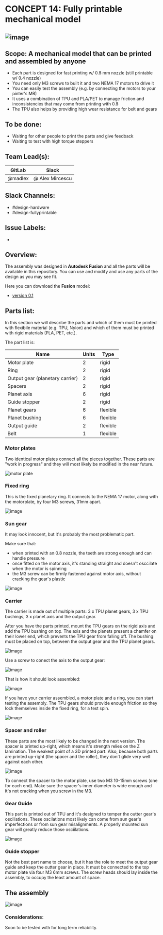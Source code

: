 # CONCEPT 14: Fully printable mechanical model
![image](images/overview.png)
---
## Scope: A mechanical model that can be printed and assembled by anyone

- Each part is designed for fast printing w/ 0.8 mm nozzle (still printable w/ 0.4 nozzle)
- You need only M3 screws to built it and two NEMA 17 motors to drive it
- You can easily test the assembly (e.g. by connecting the motors to your pinter's MB)
- It uses a combination of TPU and PLA/PET to manage friction and inconsistencies that may come from printing with 0.8
- The TPU also helps by providing high wear resistance for belt and gears

## To be done:
- Waiting for other people to print the parts and give feedback
- Waiting to test with high torque steppers

## Team Lead(s):
|GitLab|Slack|
|---|---|
| @madlex | @ Alex Mircescu |

## Slack Channels:  
- #design-hardware
- #design-fullyprintable

## Issue Labels:
-

## Overview:

The assembly was designed in **Autodesk Fusion** and all the parts will be available in this repository.
You can use and modify and use any parts of the design as you may see fit. 

Here you can download the **Fusion** model:
* [version 0.1](cad/Fusion_Assembly_V0_1.f3z)

## Parts list:

In this section we will describe the parts and which of them must be printed with flexibile material (e.g. TPU, Nylon) and which of them must be printed with rigid materials (PLA, PET, etc.).

The part list is:

| Name | Units | Type |
|---|---|---|
| Motor plate | 2 | rigid | 
| Ring | 2 | rigid |
| Output gear (planetary carrier) | 2 | rigid |
| Spacers | 2 | rigid |
| Planet axis | 6 | rigid |
| Guide stopper | 2 | rigid |
| Planet gears | 6 | flexible |
| Planet bushing | 6 | flexible |
| Output guide | 2 | flexible |
| Belt | 1 | flexible |


### Motor plates

Two identical motor plates connect all the pieces together. These parts are "work in progress" and they will most likely be modified in the near future.

![motor plate](images/motor_plate.jpg)

### Fixed ring

This is the fixed planetary ring. It connects to the NEMA 17 motor, along with the motorplate, by four M3 screws, 31mm apart.

![image](images/ring.jpg)

### Sun gear

It may look innocent, but it's probably the most problematic part. 

Make sure that:
* when printed with an 0.8 nozzle, the teeth are strong enough and can handle pressure
* once fitted on the motor axis, it's standing straight and doesn't osccilate when the motor is spinning
* the M3 screw can be firmly fastened against motor axis, without cracking the gear's plastic

![image](images/sun.jpg)

### Carrier

The carrier is made out of multiple parts: 3 x TPU planet gears, 3 x TPU bushings, 3 x planet axis and the output gear. 

After you have the parts printed, mount the TPU gears on the rigid axis and add the TPU bushing on top. The axis and the planets present a chamfer on their lower end, which prevents the TPU gear from falling off. The bushing must be placed on top, between the output gear and the TPU planet gears. 

![image](images/tpu_gears.jpg)

Use a screw to conect the axis to the output gear:

![image](images/axis.jpg)

That is how it should look assembled:

![image](images/carrier.jpg)

If you have your carrier assembled, a motor plate and a ring, you can start testing the assembly. The TPU gears should provide enough friction so they lock themselves inside the fixed ring, for a test spin.

![image](images/partially_assembled.jpg)

### Spacer and roller

These parts are the most likely to be changed in the next version. The spacer is printed up-right, which means it's strength relies on the Z lamination. The weakest point of a 3D printed part. Also, because both parts are printed up-right (the spacer and the roller), they don't glide very well against each other.

![image](images/spacer.jpg)

To connect the spacer to the motor plate, use two M3 10-15mm screws (one for each end). Make sure the spacer's inner diameter is wide enough and it's not cracking when you screw in the M3.

### Gear Guide

This part is printed out of TPU and it's designed to temper the outter gear's oscillations. These oscilations most likely can come from sun gear's imperfections or from sun gear misalignments. A properly mounted sun gear will greatly reduce those osciilations. 

![image](images/guide.jpg)

### Guide stopper

Not the best part name to choose, but it has the role to meet the output gear guide and keep the outter gear in place. It must be connected to the top motor plate via four M3 6mm screws. The screw heads should lay inside the assembly, to occupy the least amount of space.

## The assembly

![image](images/assembly.png)

### Considerations:
Soon to be tested with for long term reliability.

